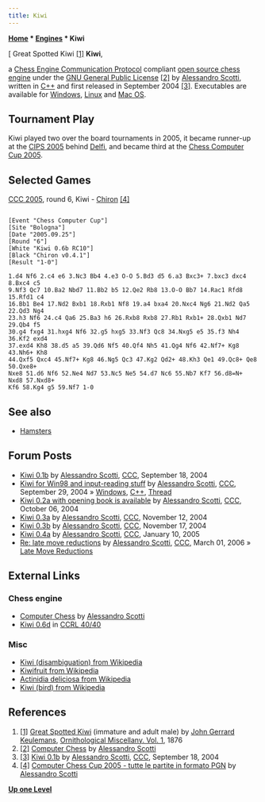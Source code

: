 ```yaml
---
title: Kiwi
---
```

**[Home](Home "Home") \* [Engines](Engines "Engines") \* Kiwi**



[ Great Spotted Kiwi <a id="cite-note-1" href="#cite-ref-1">[1]</a>
**Kiwi**,  

a [Chess Engine Communication Protocol](Chess_Engine_Communication_Protocol "Chess Engine Communication Protocol") compliant [open source chess engine](Category:Open_Source "Category:Open Source") under the [GNU General Public License](Free_Software_Foundation#GPL "Free Software Foundation") <a id="cite-note-2" href="#cite-ref-2">[2]</a> by [Alessandro Scotti](Alessandro_Scotti "Alessandro Scotti"), written in [C++](Cpp "Cpp") and first released in September 2004 <a id="cite-note-3" href="#cite-ref-3">[3]</a>.
Executables are available for [Windows](Windows "Windows"), [Linux](Linux "Linux") and [Mac OS](Mac_OS "Mac OS"). 



## Tournament Play


Kiwi played two over the board tournaments in 2005, it became runner-up at the [CIPS 2005](CIPS_2005 "CIPS 2005") behind [Delfi](Delfi "Delfi"), and became third at the [Chess Computer Cup 2005](CCC_2005 "CCC 2005"). 



## Selected Games


[CCC 2005](CCC_2005 "CCC 2005"), round 6, Kiwi - [Chiron](Chiron "Chiron") <a id="cite-note-4" href="#cite-ref-4">[4]</a>




```

[Event "Chess Computer Cup"]
[Site "Bologna"]
[Date "2005.09.25"]
[Round "6"]
[White "Kiwi 0.6b RC10"]
[Black "Chiron v0.4.1"]
[Result "1-0"]

1.d4 Nf6 2.c4 e6 3.Nc3 Bb4 4.e3 O-O 5.Bd3 d5 6.a3 Bxc3+ 7.bxc3 dxc4 8.Bxc4 c5 
9.Nf3 Qc7 10.Ba2 Nbd7 11.Bb2 b5 12.Qe2 Rb8 13.O-O Bb7 14.Rac1 Rfd8 15.Rfd1 c4 
16.Bb1 Be4 17.Nd2 Bxb1 18.Rxb1 Nf8 19.a4 bxa4 20.Nxc4 Ng6 21.Nd2 Qa5 22.Qd3 Ng4
23.h3 Nf6 24.c4 Qa6 25.Ba3 h6 26.Rxb8 Rxb8 27.Rb1 Rxb1+ 28.Qxb1 Nd7 29.Qb4 f5 
30.g4 fxg4 31.hxg4 Nf6 32.g5 hxg5 33.Nf3 Qc8 34.Nxg5 e5 35.f3 Nh4 36.Kf2 exd4 
37.exd4 Kh8 38.d5 a5 39.Qd6 Nf5 40.Qf4 Nh5 41.Qg4 Nf6 42.Nf7+ Kg8 43.Nh6+ Kh8 
44.Qxf5 Qxc4 45.Nf7+ Kg8 46.Ng5 Qc3 47.Kg2 Qd2+ 48.Kh3 Qe1 49.Qc8+ Qe8 50.Qxe8+ 
Nxe8 51.d6 Nf6 52.Ne4 Nd7 53.Nc5 Ne5 54.d7 Nc6 55.Nb7 Kf7 56.d8=N+ Nxd8 57.Nxd8+
Kf6 58.Kg4 g5 59.Nf7 1-0

```

## See also


* [Hamsters](Hamsters "Hamsters")


## Forum Posts


* [Kiwi 0.1b](https://www.stmintz.com/ccc/index.php?id=388169) by [Alessandro Scotti](Alessandro_Scotti "Alessandro Scotti"), [CCC](CCC "CCC"), September 18, 2004
* [Kiwi for Win98 and input-reading stuff](https://www.stmintz.com/ccc/index.php?id=389667) by [Alessandro Scotti](Alessandro_Scotti "Alessandro Scotti"), [CCC](CCC "CCC"), September 29, 2004 » [Windows](Windows "Windows"), [C++](Cpp "Cpp"), [Thread](Thread "Thread")
* [Kiwi 0.2a with opening book is available](https://www.stmintz.com/ccc/index.php?id=390538) by [Alessandro Scotti](Alessandro_Scotti "Alessandro Scotti"), [CCC](CCC "CCC"), October 06, 2004
* [Kiwi 0.3a](https://www.stmintz.com/ccc/index.php?id=395777) by [Alessandro Scotti](Alessandro_Scotti "Alessandro Scotti"), [CCC](CCC "CCC"), November 12, 2004
* [Kiwi 0.3b](https://www.stmintz.com/ccc/index.php?id=396442) by [Alessandro Scotti](Alessandro_Scotti "Alessandro Scotti"), [CCC](CCC "CCC"), November 17, 2004
* [Kiwi 0.4a](https://www.stmintz.com/ccc/index.php?id=404868) by [Alessandro Scotti](Alessandro_Scotti "Alessandro Scotti"), [CCC](CCC "CCC"), January 10, 2005
* [Re: late move reductions](https://www.stmintz.com/ccc/index.php?id=490712) by [Alessandro Scotti](Alessandro_Scotti "Alessandro Scotti"), [CCC](CCC "CCC"), March 01, 2006 » [Late Move Reductions](Late_Move_Reductions "Late Move Reductions")


## External Links


### Chess engine


* [Computer Chess](https://walkofmind.com/programming/chess/chess.htm) by [Alessandro Scotti](Alessandro_Scotti "Alessandro Scotti")
* [Kiwi 0.6d](http://ccrl.chessdom.com/ccrl/4040/cgi/engine_details.cgi?print=Details&each_game=1&eng=Kiwi%200.6d%2032-bit#Kiwi_0_6d_32-bit) in [CCRL 40/40](CCRL "CCRL")


### Misc


* [Kiwi (disambiguation) from Wikipedia](https://en.wikipedia.org/wiki/Kiwi_%28disambiguation%29)
* [Kiwifruit from Wikipedia](https://en.wikipedia.org/wiki/Kiwifruit)
* [Actinidia deliciosa from Wikipedia](https://en.wikipedia.org/wiki/Actinidia_deliciosa)
* [Kiwi (bird) from Wikipedia](https://en.wikipedia.org/wiki/Kiwi)


## References


1. <a id="cite-ref-1" href="#cite-note-1">[1]</a> [Great Spotted Kiwi](https://en.wikipedia.org/wiki/Great_spotted_kiwi) (immature and adult male) by [John Gerrard Keulemans](https://en.wikipedia.org/wiki/John_Gerrard_Keulemans), [Ornithological Miscellany. Vol. 1](https://archive.org/stream/ornithologicalmi01rowl#page/n42/mode/1up), 1876
2. <a id="cite-ref-2" href="#cite-note-2">[2]</a> [Computer Chess](https://walkofmind.com/programming/chess/chess.htm) by [Alessandro Scotti](Alessandro_Scotti "Alessandro Scotti")
3. <a id="cite-ref-3" href="#cite-note-3">[3]</a> [Kiwi 0.1b](https://www.stmintz.com/ccc/index.php?id=388169) by [Alessandro Scotti](Alessandro_Scotti "Alessandro Scotti"), [CCC](CCC "CCC"), September 18, 2004
4. <a id="cite-ref-4" href="#cite-note-4">[4]</a> [Computer Chess Cup 2005 - tutte le partite in formato PGN](https://walkofmind.com/programming/chess/ccc2005.htm) by [Alessandro Scotti](Alessandro_Scotti "Alessandro Scotti")

**[Up one Level](Engines "Engines")**







 
